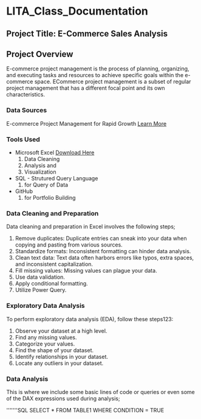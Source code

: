 # LITA_Class_Documentation

## Project Title: E-Commerce Sales Analysis

## Project Overview
E-commerce project management is the process of planning, organizing, and executing tasks and resources to achieve specific goals within the e-commerce space. ECommerce project management is a subset of regular project management that has a different focal point and its own characteristics.

### Data Sources
E-commerce Project Management for Rapid Growth [Learn More](www.blog.datahut.co/post/ecommerce-data-sources-to-scrape)

### Tools Used
- Microsoft Excel [Download Here](https://www.microsoft.com)
  1. Data Cleaning
  2. Analysis and
  3. Visualization
- SQL - Strutured Query Language
  1. for Query of Data
- GitHub
  1. for Portfolio Building

### Data Cleaning and Preparation
Data cleaning and preparation in Excel involves the following steps;
1. Remove duplicates: Duplicate entries can sneak into your data when copying and pasting from various sources.
2. Standardize formats: Inconsistent formatting can hinder data analysis.
3. Clean text data: Text data often harbors errors like typos, extra spaces, and inconsistent capitalization.
4. Fill missing values: Missing values can plague your data.
5. Use data validation.
6. Apply conditional formatting.
7. Utilize Power Query.


### Exploratory Data Analysis
To perform exploratory data analysis (EDA), follow these steps123:
1.  Observe your dataset at a high level.
2.  Find any missing values.
3.  Categorize your values.
4.  Find the shape of your dataset.
5.  Identify relationships in your dataset.
6.  Locate any outliers in your dataset.

### Data Analysis 
This is where we include some basic lines of code or queries or even some of the DAX expressions used during analysis;

'''''''SQL
SELECT * FROM TABLE1
WHERE CONDITION = TRUE

